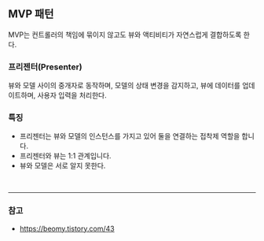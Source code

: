 ## MVP 패턴
MVP는 컨트롤러의 책임에 묶이지 않고도 뷰와 액티비티가 자연스럽게 결합하도록 한다.
<br/>

### 프리젠터(Presenter)
뷰와 모델 사이의 중개자로 동작하며, 모델의 상태 변경을 감지하고, 뷰에 데이터를 업데이트하며, 사용자 입력을 처리한다.
<br/>

### 특징
- 프리젠터는 뷰와 모델의 인스턴스를 가지고 있어 둘을 연결하는 접착제 역할을 합니다.  
- 프리젠터와 뷰는 1:1 관계입니다.
- 뷰와 모델은 서로 알지 못한다.  
<br/>

---
### 참고
- https://beomy.tistory.com/43
